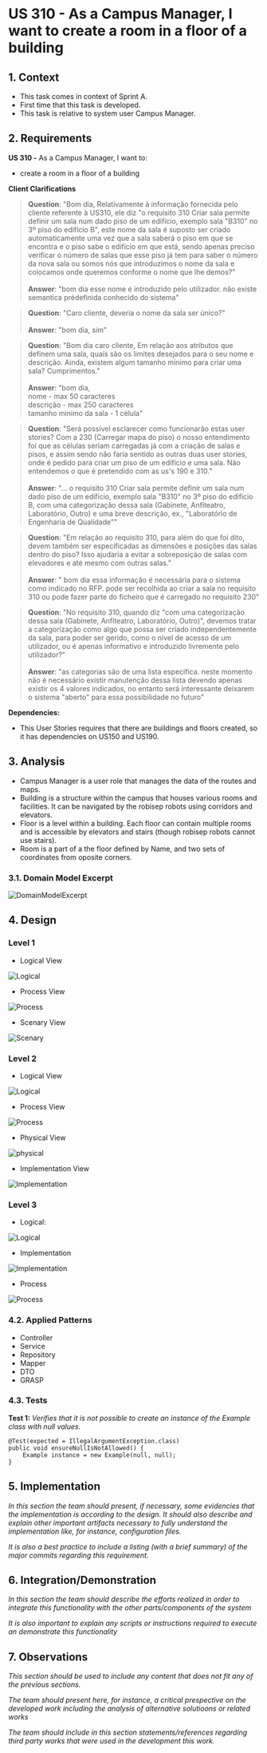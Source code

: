 # US 310 - As a Campus Manager, I want to create a room in a floor of a building

## 1. Context

* This task comes in context of Sprint A.
* First time that this task is developed.
* This task is relative to system user Campus Manager.

## 2. Requirements

**US 310 -** As a Campus Manager, I want to:

* create a room in a floor of a building

**Client Clarifications**
>**Question**: "Bom dia,
Relativamente à informação fornecida pelo cliente referente à US310, ele diz "o requisito 310 Criar sala permite definir um sala num dado piso de um edifício, exemplo sala "B310" no 3º piso do edifício B", este nome da sala é suposto ser criado automaticamente uma vez que a sala saberá o piso em que se encontra e o piso sabe o edifício em que está, sendo apenas preciso verificar o número de salas que esse piso já  tem para saber o número da nova sala ou somos nós que introduzimos o nome da sala e colocamos onde queremos conforme o nome que lhe demos?"<br><br>
>**Answer**: "bom dia
esse nome é introduzido pelo utilizador. não existe semantica prédefinida conhecido do sistema"<br>		

>**Question**: "Caro cliente, deveria o nome da sala ser único?"<br><br>
>**Answer**: "bom dia, sim"<br>		

>**Question**: "Bom dia caro cliente,
Em relação aos atributos que definem uma sala, quais são os limites desejados para o seu nome e descrição.
Ainda, existem algum tamanho mínimo para criar uma sala?
Cumprimentos."<br><br>
>**Answer**: "bom dia,<br>
 nome - max 50 caracteres<br>
descrição - max 250 caracteres<br>
tamanho minimo da sala - 1 célula"<br>		

>**Question**: "Será possível esclarecer como funcionarão estas user stories? Com a 230 (Carregar mapa do piso) o nosso entendimento foi que as células seriam carregadas já com a criação de salas e pisos, e assim sendo não faria sentido as outras duas user stories, onde é pedido para criar um piso de um edifício e uma sala. Não entendemos o que é pretendido  com as us's 190 e 310."<br><br>
>**Answer**: "... o requisito 310 Criar sala permite definir um sala num dado piso de um edificio, exemplo sala "B310" no 3º piso do edificio B, com uma categorização dessa sala (Gabinete, Anfiteatro, Laboratório, Outro) e uma breve descrição, ex., "Laboratório de Engenharia de Qualidade""<br>	

>**Question**: "Em relação ao requisito 310, para além do que foi dito, devem também ser especificadas as dimensões e posições das salas dentro do piso? Isso ajudaria a evitar a sobreposição de salas com elevadores e até mesmo com outras salas."<br><br>
>**Answer**: "
bom dia
essa informação é necessária para o sistema como indicado no RFP. pode ser recolhida ao criar a sala no requisito 310 ou pode fazer parte do ficheiro que é carregado no requisito 230"<br>		


>**Question**: "No requisito 310, quando diz "com uma categorização dessa sala (Gabinete, Anfiteatro, Laboratório, Outro)", devemos tratar a categorização como algo que possa ser criado independentemente da sala, para poder ser gerido, como o nível de acesso de um utilizador, ou é apenas informativo e introduzido livremente pelo utilizador?"<br><br>
>**Answer**: "as categorias são de uma lista especifica. neste momento não é necessário existir manutenção dessa lista devendo apenas existir os 4 valores indicados, no entanto será interessante deixarem o sistema "aberto" para essa possibilidade no futuro"<br>		


**Dependencies:**
* This User Stories requires that there are buildings and floors created, so it has dependencies on US150 and US190. 

## 3. Analysis
* Campus Manager is a user role that manages the data of the routes and maps.
* Building is a structure within the campus that houses various rooms and facilities. It can be navigated by the robisep robots using corridors and elevators.
* Floor is a level within a building. Each floor can contain multiple rooms and is accessible by elevators and stairs (though robisep robots cannot use stairs).
* Room is a part of a the floor defined by Name, and two sets of coordinates from oposite corners.

### 3.1. Domain Model Excerpt

![DomainModelExcerpt](./Diagrams/DomainModelExcerpt.svg)


## 4. Design
### Level 1

* Logical View

![Logical](./Diagrams/Level1/LogicalViewLevel1.svg)

* Process View

![Process](./Diagrams/Level1/ProcessViewLevel1.svg)

* Scenary View

![Scenary](./Diagrams/Level1/ScenaryViewLevel1.svg)

### Level 2

* Logical View

![Logical](./Diagrams/Level2/LogicalViewLevel2.svg)

* Process View

![Process](./Diagrams/Level2/ProcessViewLevel2.svg)

* Physical View

![physical](./Diagrams/Level2/PhysicalViewLevel2.svg)

* Implementation View

![Implementation](./Diagrams/Level2/ImplementationViewLevel2.svg)

### Level 3

* Logical:

![Logical](./Diagrams/Level3/logicalViewMasterDataBuilding.svg)

* Implementation

![Implementation](./Diagrams/Level3/ImplementationViewLevel3.svg)

* Process

![Process](./Diagrams/Level3/ProcessViewLevel3.svg)

### 4.2. Applied Patterns
* Controller
* Service
* Repository
* Mapper
* DTO
* GRASP

### 4.3. Tests

**Test 1:** *Verifies that it is not possible to create an instance of the Example class with null values.*

```
@Test(expected = IllegalArgumentException.class)
public void ensureNullIsNotAllowed() {
	Example instance = new Example(null, null);
}
````

## 5. Implementation

*In this section the team should present, if necessary, some evidencies that the implementation is according to the design. It should also describe and explain other important artifacts necessary to fully understand the implementation like, for instance, configuration files.*

*It is also a best practice to include a listing (with a brief summary) of the major commits regarding this requirement.*

## 6. Integration/Demonstration

*In this section the team should describe the efforts realized in order to integrate this functionality with the other parts/components of the system*

*It is also important to explain any scripts or instructions required to execute an demonstrate this functionality*

## 7. Observations

*This section should be used to include any content that does not fit any of the previous sections.*

*The team should present here, for instance, a critical prespective on the developed work including the analysis of alternative solutioons or related works*

*The team should include in this section statements/references regarding third party works that were used in the development this work.*